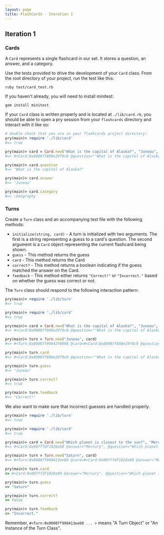 ```yaml
---
layout: page
title: FlashCards - Iteration 1
---
```


## Iteration 1

### Cards

A `Card` represents a single flashcard in our set. It stores a question, an answer, and a category.

Use the tests provided to drive the development of your `Card` class. From the root directory of your project, run the test like this:

```
ruby test/card_test.rb
```

If you haven't already, you will need to install minitest:

```
gem install minitest
```

If your `Card` class is written properly and is located at `./lib/card.rb`, you should be able to open a pry session from your `flashcards` directory and interact with it like so:

```ruby
# double check that you are in your flashcards project directory!
pry(main)> require './lib/card'
#=> true

pry(main)> card = Card.new("What is the capital of Alaska?", "Juneau", :Geography)
#=> #<Card:0x00007f800e29f0c8 @question=""What is the capital of Alaska?", @answer="Juneau", @category=:Geography>

pry(main)> card.question
#=> "What is the capital of Alaska?"

pry(main)> card.answer
#=> "Juneau"

pry(main)> card.category
#=> :Geography
```


### Turns

Create a `Turn` class and an accompanying test file with the following methods:

* `initialize(string, card)` - A turn is initialized with two arguments. The first is a string representing a guess to a card's question. The second argument is a `Card` object representing the current flashcard being shown.
* `guess` - This method returns the guess
* `card` - This method returns the Card
* `correct?` - This method returns a boolean indicating if the guess matched the answer on the Card.
* `feedback` - This method either returns `"Correct!"` or `"Incorrect."` based on whether the guess was correct or not.

The `Turn` class should respond to the following interaction pattern:

```ruby
pry(main)> require './lib/turn'
#=> true

pry(main)> require './lib/card'
#=> true

pry(main)> card = Card.new("What is the capital of Alaska?", "Juneau", :Geography)
#=> #<Card:0x00007f800e29f0c8 @question=""What is the capital of Alaska?", @answer="Juneau", @category=:Geography>

pry(main)> turn = Turn.new("Juneau", card)
#=> #<Turn:0x00007f99842f0998 @card=#<Card:0x00007f800e29f0c9 @question=""What is the capital of Alaska?", @answer="Juneau", @guess="Juneau">

pry(main)> turn.card
#=> #<Card:0x00007f800e29f0c8 @question=""What is the capital of Alaska?", @answer="Juneau", @category=:Geography>

pry(main)> turn.guess
#=> "Juneau"

pry(main)> turn.correct?
#=> true

pry(main)> turn.feedback
#=> "Correct!"
```

We also want to make sure that incorrect guesses are handled properly.

```ruby
pry(main)> require './lib/turn'
#=> true

pry(main)> require './lib/card'
#=> true

pry(main)> card = Card.new("Which planet is closest to the sun?", "Mercury", :STEM)
#=> #<Card:0x007ffdf1820a90 @answer="Mercury", @question="Which planet is closest to the sun?", @category=:STEM>

pry(main)> turn = Turn.new("Saturn", card)
#=> #<Turn:0x00007f998413ee60 @card=#<Card:0x007ffdf1820a90 @answer="Mercury", @question="Which planet is closest to the sun?", @category=:STEM>, @guess="Saturn">

pry(main)> turn.card
=> #<Card:0x007ffdf1820a90 @answer="Mercury", @question="Which planet is closest to the sun?", @category=:STEM>

pry(main)> turn.guess
=> "Saturn"

pry(main)> turn.correct?
=> false

pry(main)> turn.feedback
=> "Incorrect."
```

Remember, `#<Turn:0x00007f998413ee60 ... >` means "A Turn Object" or "An Instance of the Turn Class".
